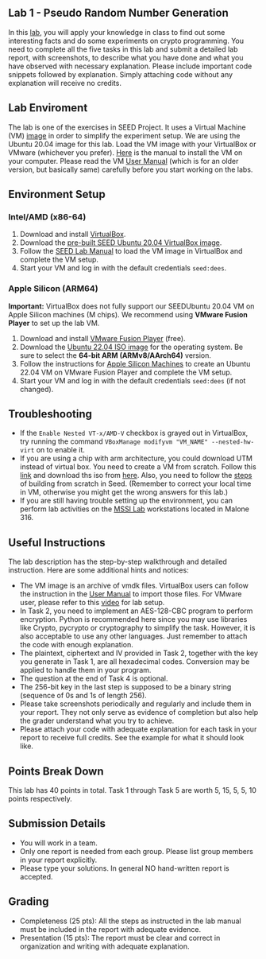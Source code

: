 ## Lab 1 - Pseudo Random Number Generation
In this [lab](https://seedsecuritylabs.org/Labs_20.04/Files/Crypto_Random_Number/Crypto_Random_Number.pdf), you will apply your knowledge in class to find out some interesting facts and do some experiments on crypto programming. You need to complete all the five tasks in this lab and submit a detailed lab report, with screenshots, to describe what you have done and what you have observed with necessary explanation. Please include important code snippets followed by explanation. Simply attaching code without any explanation will receive no credits.


## Lab Enviroment
The lab is one of the exercises in SEED Project. It uses a Virtual Machine (VM) [image](https://seedsecuritylabs.org/labsetup.html) in order to simplify the experiment setup. We are using the Ubuntu 20.04 image for this lab. Load the VM image with your VirtualBox or VMware (whichever you prefer). [Here](https://github.com/seed-labs/seed-labs/blob/master/manuals/vm/seedvm-manual.md) is the manual to install the VM on your computer. Please read the VM [User Manual](https://web.ecs.syr.edu/~wedu/seed/Documentation/Ubuntu16_04_VM/Ubuntu16_04_VM_Manual.pdf) (which is for an older version, but basically same) carefully before you start working on the labs.


## Environment Setup

### Intel/AMD (x86-64)

1. Download and install [VirtualBox](https://www.virtualbox.org/wiki/Downloads).
2. Download the [pre-built SEED Ubuntu 20.04 VirtualBox image](https://seedsecuritylabs.org/labsetup.html).
3. Follow the [SEED Lab Manual](https://github.com/seed-labs/seed-labs/blob/master/manuals/vm/seedvm-manual.md) to load the VM image in VirtualBox and complete the VM setup.
4. Start your VM and log in with the default credentials `seed:dees`.

### Apple Silicon (ARM64)

**Important:** VirtualBox does not fully support our SEEDUbuntu 20.04 VM on Apple Silicon machines (M chips). We recommend using **VMware Fusion Player** to set up the lab VM.

1. Download and install [VMware Fusion Player](https://blogs.vmware.com/teamfusion/2024/05/fusion-pro-now-available-free-for-personal-use.html) (free).
2. Download the [Ubuntu 22.04 ISO image](https://cdimage.ubuntu.com/jammy/daily-live/current/) for the operating system. Be sure to select the **64-bit ARM (ARMv8/AArch64)** version.
3. Follow the instructions for [Apple Silicon Machines](https://github.com/seed-labs/seed-labs/blob/master/lab-setup/apple-arm/seedvm-fusion.md) to create an Ubuntu 22.04 VM on VMware Fusion Player and complete the VM setup.
4. Start your VM and log in with the default credentials `seed:dees` (if not changed).

## Troubleshooting
* If the `Enable Nested VT-x/AMD-V` checkbox is grayed out in VirtualBox, try running the command `VBoxManage modifyvm "VM_NAME" --nested-hw-virt` on to enable it.
* If you are using a chip with arm architecture, you could download UTM instead of virtual box. You need to create a VM from scratch. Follow this [link](https://mac.getutm.app/gallery/ubuntu-20-04) and download ths iso from [here](https://cdimage.ubuntu.com/releases/20.04/release/). Also, you need to follow the [steps](https://github.com/seed-labs/seed-labs/blob/master/manuals/vm/seedvm-from-scratch.md) of building from scratch in Seed. (Remember to correct your local time in VM, otherwise you might get the wrong answers for this lab.)
* If you are still having trouble setting up the environment, you can perform lab activities on the [MSSI Lab](https://wiki.isi.jhu.edu/index.php/Category:MSSI_Lab) workstations located in Malone 316.

## Useful Instructions
The lab description has the step-by-step walkthrough and detailed instruction. Here are some additional hints and notices:
* The VM image is an archive of vmdk files. VirtualBox users can follow the instruction in the [User Manual](https://github.com/seed-labs/seed-labs/blob/master/manuals/vm/seedvm-manual.md) to import those files. For VMware user, please refer to this [video](https://www.youtube.com/watch?v=1g7qkozxh4o&ab_channel=Magazie) for lab setup.
* In Task 2, you need to implement an AES-128-CBC program to perform encryption. Python is recommended here since you may use libraries like Crypto, pycrypto or cryptography to simplify the task. However, it is also acceptable to use any other languages. Just remember to attach the code with enough explanation.
* The plaintext, ciphertext and IV provided in Task 2, together with the key you generate in Task 1, are all hexadecimal codes. Conversion may be applied to handle them in your program.
* The question at the end of Task 4 is optional.
* The 256-bit key in the last step is supposed to be a binary string (sequence of 0s and 1s of length 256).
* Please take screenshots periodically and regularly and include them in your report. They not only serve as evidence of completion but also help the grader understand what you try to achieve.
* Please attach your code with adequate explanation for each task in your report to receive full credits. See the example for what it should look like.

## Points Break Down
This lab has 40 points in total. Task 1 through Task 5 are worth 5, 15, 5, 5, 10 points respectively.

## Submission Details
* You will work in a team.
* Only one report is needed from each group. Please list group members in your report explicitly.
* Please type your solutions. In general NO hand-written report is accepted.

## Grading
* Completeness (25 pts): All the steps as instructed in the lab manual must be included in the report with adequate evidence.
* Presentation (15 pts): The report must be clear and correct in organization and writing with adequate explanation.
